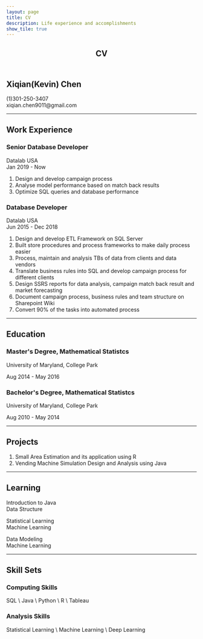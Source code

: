 ```yaml
---
layout: page
title: CV
description: Life experience and accomplishments
show_tile: true
---
```

<!-- Main -->
<div id="main" class="alt">
<!-- One -->
    <section id="one">
	    <div class="inner">
		   <header class="major">
			   <h1>CV</h1>
		   </header>
<!-- Content -->   
            <div class="row">
        	        <div class="8u 12u$(small)">    
                    <h1>Xiqian(Kevin) Chen</h1>
                </div>
        	        <div class="4u$ 12u$(medium)">    
                    <p>(1)301-250-3407<br/>xiqian.chen9011@gmail.com</p> 
                </div>  
            </div>
            <hr/>
            <div>
                <h2>Work Experience</h2>
            </div>
            <div class="row">   
               <div class="8u 12u$(small)">    
                    <h3>Senior Database Developer</h3>
               </div>
        	        <div class="4u$ 12u$(medium)">
                    <p>Datalab USA<br/>Jan 2019 - Now</p>
               </div>  
            </div>             
            <div>
               <ol>
			        <li>Design and develop campaign process</li>
			        <li>Analyse model performance based on match back results</li>
			        <li>Optimize SQL queries and database performance</li>
		         </ol>
            </div>              
            <div class="row">             
                <div class="8u 12u$(small)">    
                    <h3>Database Developer</h3>       
                </div> 
        	        <div class="4u$ 12u$(medium)">    
                    <p>Datalab USA<br/>Jun 2015 - Dec 2018</p>
                </div>
            </div>            
            <div>
               <ol>
			         <li>Design and develop ETL Framework on SQL Server</li>
			         <li>Built store procedures and process frameworks to make daily process easier</li>
			         <li>Process, maintain and analysis TBs of data from clients and data vendors</li>
                  <li>Translate business rules into SQL and develop campaign process for different clients</li>
                  <li>Design SSRS reports for data analysis, campaign match back result and market forecasting</li>
                  <li>Document campaign process, business rules and team structure on Sharepoint Wiki</li>
                  <li>Convert 90% of the tasks into automated process</li>
		         </ol>
            </div>
            <hr/>
            <div>
                <h2>Education</h2>
            </div>
            <div class="row">   
               <div class="8u 12u$(small)">    
                    <h3>Master's Degree, Mathematical Statistcs</h3>
                    <p> University of Maryland, College Park</p>
               </div>
        	      <div class="4u$ 12u$(medium)">
                    <p>Aug 2014 - May 2016</p>
               </div> 
               <div class="8u 12u$(small)">    
                    <h3>Bachelor's Degree, Mathematical Statistcs</h3>
                    <p> University of Maryland, College Park</p>
               </div>
        	      <div class="4u$ 12u$(medium)">
                    <p>Aug 2010 - May 2014</p>
               </div>                               
            </div>
            <hr/>
            <div>
                <h2>Projects</h2>
            </div>
            <div>
               <ol>
			         <li>Small Area Estimation and its application using R</li>
			         <li>Vending Machine Simulation Design and Analysis using Java</li>
		         </ol>
            </div>
            <hr/>
            <div>
                <h2>Learning</h2>
            </div>
            <div class="row">   
                <div class="4u 12u$(small)">    
                    <p>
                    Introduction to Java<br/>
                    Data Structure
                    </p>
                </div>
        	    <div class="4u 12u$(small)">
                    <p>
                    Statistical Learning<br/>
                    Machine Learning
                    </p>
               </div> 
               <div class="4u$ 12u$(small)">    
                    <p>
                    Data Modeling<br/>
                    Machine Learning                   
                    </p>
               </div>                               
            </div>           
            <hr/>
            <div>
                <h2>Skill Sets</h2>
            </div>
            <div class="row">   
                <div class="6u 12u$(small)">
                    <h3>Computing Skills</h3>   
                    <p>
                    SQL \ Java \ Python \ R \ Tableau
                    </p>
                </div>
               <div class="6u$ 12u$(small)">
                    <h3>Analysis Skills</h3>                   
                    <p>
                    Statistical Learning \ Machine Learning \ Deep Learning                 
                    </p>
               </div>                               
            </div>                    
        </div>        
    </section>
</div>        